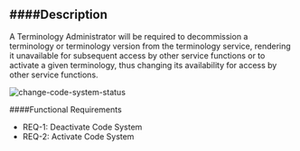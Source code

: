####Description
--------------
A Terminology Administrator will be required to decommission a terminology or terminology version from the terminology service, rendering it unavailable for subsequent access by other service functions or to activate a given terminology, thus changing its availability for access by other service functions.

![change-code-system-status](https://f.cloud.github.com/assets/4283040/1259888/fec65d4a-2bfa-11e3-8ed1-a1d8da6eba29.PNG)

####Functional Requirements
* REQ-1:	Deactivate Code System
* REQ-2:	Activate Code System
